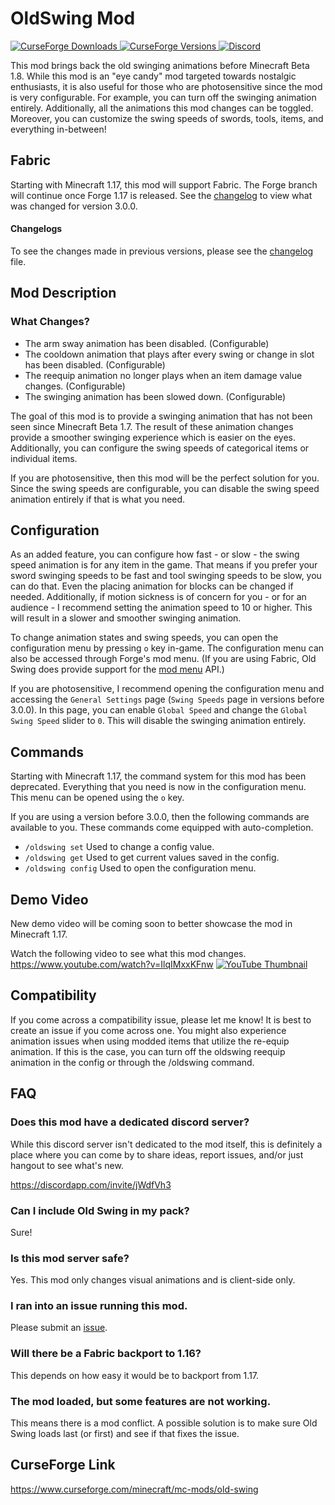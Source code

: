 # OldSwing Mod
[
![CurseForge Downloads](http://cf.way2muchnoise.eu/old-swing.svg)
![CurseForge Versions](http://cf.way2muchnoise.eu/versions/old-swing.svg)
](https://www.curseforge.com/minecraft/mc-mods/old-swing)
[
![Discord](https://img.shields.io/discord/452988045252100107?label=Discord)
](https://discordapp.com/invite/jWdfVh3)

This mod brings back the old swinging animations before Minecraft Beta 1.8. While this mod is an "eye candy" mod targeted towards nostalgic enthusiasts, it is also useful for those who are photosensitive since the mod is very configurable. For example, you can turn off the swinging animation entirely. Additionally, all the animations this mod changes can be toggled. Moreover, you can customize the swing speeds of swords, tools, items, and everything in-between!

## Fabric
Starting with Minecraft 1.17, this mod will support Fabric. The Forge branch will continue once Forge 1.17 is released. See the [changelog](https://github.com/Adrenix/OldSwing/blob/master/changelog.md) to view what was changed for version 3.0.0.

#### Changelogs
To see the changes made in previous versions, please see the [changelog](https://github.com/Adrenix/OldSwing/blob/master/changelog.md) file.

## Mod Description
### What Changes?
- The arm sway animation has been disabled. (Configurable)
- The cooldown animation that plays after every swing or change in slot has been disabled. (Configurable)
- The reequip animation no longer plays when an item damage value changes. (Configurable)
- The swinging animation has been slowed down. (Configurable)

The goal of this mod is to provide a swinging animation that has not been seen since Minecraft Beta 1.7. The result of these animation changes provide a smoother swinging experience which is easier on the eyes. Additionally, you can configure the swing speeds of categorical items or individual items.

If you are photosensitive, then this mod will be the perfect solution for you. Since the swing speeds are configurable, you can disable the swing speed animation entirely if that is what you need.

## Configuration
As an added feature, you can configure how fast - or slow - the swing speed animation is for any item in the game. That means if you prefer your sword swinging speeds to be fast and tool swinging speeds to be slow, you can do that. Even the placing animation for blocks can be changed if needed. Additionally, if motion sickness is of concern for you - or for an audience - I recommend setting the animation speed to 10 or higher. This will result in a slower and smoother swinging animation.

To change animation states and swing speeds, you can open the configuration menu by pressing `o` key in-game. The configuration menu can also be accessed through Forge's mod menu. (If you are using Fabric, Old Swing does provide support for the [mod menu](https://www.curseforge.com/minecraft/mc-mods/modmenu) API.)

If you are photosensitive, I recommend opening the configuration menu and accessing the `General Settings` page (`Swing Speeds` page in versions before 3.0.0). In this page, you can enable `Global Speed` and change the `Global Swing Speed` slider to `0`. This will disable the swinging animation entirely.

## Commands
Starting with Minecraft 1.17, the command system for this mod has been deprecated. Everything that you need is now in the configuration menu. This menu can be opened using the `o` key.

If you are using a version before 3.0.0, then the following commands are available to you. These commands come equipped with auto-completion.
- `/oldswing set` Used to change a config value.
- `/oldswing get` Used to get current values saved in the config.
- `/oldswing config` Used to open the configuration menu.

## Demo Video
New demo video will be coming soon to better showcase the mod in Minecraft 1.17.

Watch the following video to see what this mod changes. https://www.youtube.com/watch?v=IlqIMxxKFnw
[![YouTube Thumbnail](https://cdn.discordapp.com/attachments/800426030996389929/812830411969265684/yt_thumbdesign.png)](https://www.youtube.com/watch?v=IlqIMxxKFnw "Old Swing Mod Ver. 2.2 (Demo)")

## Compatibility
If you come across a compatibility issue, please let me know! It is best to create an issue if you come across one. You might also experience animation issues when using modded items that utilize the re-equip animation. If this is the case, you can turn off the oldswing reequip animation in the config or through the /oldswing command.

## FAQ
### Does this mod have a dedicated discord server?
While this discord server isn't dedicated to the mod itself, this is definitely a place where you can come by to share ideas, report issues, and/or just hangout to see what's new.

https://discordapp.com/invite/jWdfVh3

### Can I include Old Swing in my pack?
Sure!

### Is this mod server safe?
Yes. This mod only changes visual animations and is client-side only.

### I ran into an issue running this mod.
Please submit an [issue](https://github.com/Adrenix/OldSwing/issues).

### Will there be a Fabric backport to 1.16?
This depends on how easy it would be to backport from 1.17.

### The mod loaded, but some features are not working.
This means there is a mod conflict. A possible solution is to make sure Old Swing loads last (or first) and see if that fixes the issue.

## CurseForge Link
https://www.curseforge.com/minecraft/mc-mods/old-swing